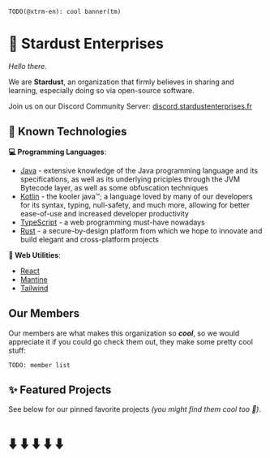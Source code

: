 `TODO(@xtrm-en): cool banner(tm)`

# 🚀 Stardust Enterprises

*Hello there.*

We are **Stardust**, an organization that firmly believes in sharing and learning, especially doing so via open-source software.

Join us on our Discord Community Server: [discord.stardustenterprises.fr](https://discord.stardustenterprises.fr/)

## 🧰  Known Technologies

**💻 Programming Languages**:
* [Java](https://adoptium.net) - extensive knowledge of the Java programming language and its specifications, as well as its underlying priciples through the JVM Bytecode layer, as well as some obfuscation techniques
* [Kotlin](https://kotlinlang.org) - the kooler java:tm:; a language loved by many of our developers for its syntax, typing, null-safety, and much more, allowing for better ease-of-use and increased developer productivity
* [TypeScript](https://www.typescriptlang.org/) - a web programming must-have nowadays
* [Rust](https://rust-lang.org) - a secure-by-design platform from which we hope to innovate and build elegant and cross-platform projects

**🔧 Web Utilities**:
* [React](https://reactjs.org/)
* [Mantine](https://mantine.dev)
* [Tailwind](https://tailwindcss.com/)

## Our Members
Our members are what makes this organization so ***cool***, so we would appreciate it if you could go check them out, they make some pretty cool stuff:

`TODO: member list`

## ✨ Featured Projects
See below for our pinned favorite projects *(you might find them cool too 👀)*.

# ⬇️ ⬇️ ⬇️ ⬇️ ⬇️
